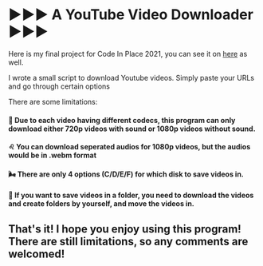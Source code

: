 # ▶️▶️▶️ A YouTube Video Downloader ▶️▶️▶️
Here is my final project for Code In Place 2021, you can see it on [here](https://codeinplace.stanford.edu/2021/showcase/174) as well.

I wrote a small script to download Youtube videos. Simply paste your URLs and go through certain options

There are some limitations:
####  📩 Due to each video having different codecs, this program can only download either 720p videos with sound or 1080p videos without sound.
####  ♌️ You can download seperated audios for 1080p videos, but the audios would be in .webm format
####  🌬 There are only 4 options (C/D/E/F) for which disk to save videos in. 
####  📖 If you want to save videos in a folder, you need to download the videos and create folders by yourself, and move the videos in.


## That's it! I hope you enjoy using this program! There are still limitations, so any comments are welcomed!
